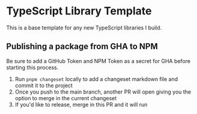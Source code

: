 # TypeScript Library Template

This is a base template for any new TypeScript libraries I build.

## Publishing a package from GHA to NPM

Be sure to add a GitHub Token and NPM Token as a secret for GHA before starting this process.

1. Run `pnpm changeset` locally to add a changeset markdown file and commit it to the project
2. Once you push to the main branch, another PR will open giving you the option to merge in the current changeset
3. If you'd like to release, merge in this PR and it will run
